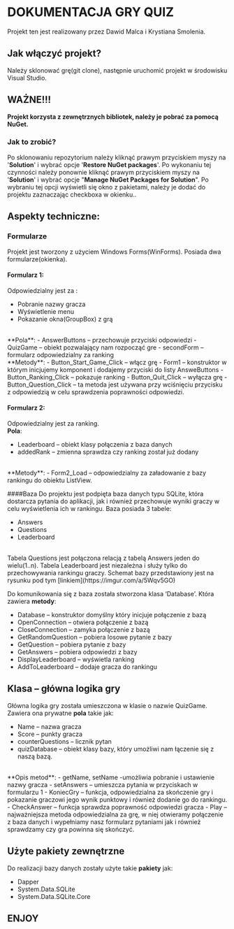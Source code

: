 # DOKUMENTACJA GRY QUIZ
Projekt ten jest realizowany przez Dawid Malca i Krystiana Smolenia.<br>
## Jak włączyć projekt?
Należy sklonować grę(git clone), następnie uruchomić projekt w środowisku Visual Studio.<br>
## WAŻNE!!!
**Projekt korzysta z zewnętrznych bibliotek, należy je pobrać za pomocą NuGet.**
### Jak to zrobić? 

Po sklonowaniu repozytorium należy kliknąć prawym przyciskiem myszy na '**Solution**' i wybrać opcje '**Restore NuGet packages**'. Po wykonaniu tej czynności należy ponownie kliknąć prawym przyciskiem myszy na '**Solution**' i wybrać opcje "**Manage NuGet Packages for Solution**". Po wybraniu tej opcji wyświetli się okno z pakietami, należy je dodać do projektu zaznaczając checkboxa w okienku..

## Aspekty techniczne:
### Formularze
Projekt jest tworzony z użyciem Windows Forms(WinForms). Posiada dwa formularze(okienka).  
#### Formularz 1:
Odpowiedzialny jest za :
- Pobranie nazwy gracza
- Wyświetlenie menu
- Pokazanie okna(GroupBox) z grą
<br>
**Pola**:
- AnswerButtons – przechowuje przyciski odpowiedzi
- QuizGame – obiekt pozwalający nam rozpocząć gre
- secondForm – formularz odpowiedzialny za ranking
<br>
**Metody**:
- Button_Start_Game_Click – włącz grę
- Form1 – konstruktor w którym inicjujemy komponent i dodajemy przyciski do listy AnsweButtons
- Button_Ranking_Click – pokazuje ranking
- Button_Quit_Click – wyłącza grę
- Button_Question_Click – ta metoda jest używana przy wciśnięciu przycisku z odpowiedzią w celu sprawdzenia poprawności odpowiedzi.

#### Formularz 2:
Odpowiedzialny jest za ranking.<br>
**Pola**:
- Leaderboard – obiekt klasy połączenia z baza danych
- addedRank – zmienna sprawdza czy ranking został już dodany
<br>
**Metody**:
- Form2_Load – odpowiedzialny za załadowanie z bazy rankingu do obiektu ListView.

####Baza
 Do projektu jest podpięta baza danych typu SQLite, która dostarcza pytania do aplikacji, jak i również przechowuje wyniki graczy w celu wyświetlenia ich w rankingu. Baza posiada 3 tabele:
- Answers
- Questions
- Leaderboard
<br>
Tabela Questions jest połączona relacją z tabelą Answers jeden do wielu(1..n). Tabela Leaderboard jest niezależna i służy tylko do przechowywania rankingu graczy.
Schemat bazy przedstawiony jest na rysunku pod tym [linkiem](https://imgur.com/a/5Wqv5GO)

Do komunikowania się z baza została stworzona klasa ‘Database’. Która zawiera **metody**:<br>
- Database – konstruktor domyślny który inicjuje połączenie z bazą
- OpenConnection – otwiera połączenie z bazą
- CloseConnection – zamyka połączenie z bazą
- GetRandomQuestion – pobiera losowe pytanie z bazy
- GetQuestion – pobiera pytanie z bazy
- GetAnswers – pobiera odpowiedzi z bazy
- DisplayLeaderboard – wyświetla ranking
- AddToLeaderboard – dodaje gracza do rankingu

## Klasa – główna logika gry
Główna logika gry została umieszczona w klasie o nazwie QuizGame. <br>
Zawiera ona prywatne **pola** takie jak: 
- Name – nazwa gracza
- Score – punkty gracza
- counterQuestions – licznik pytan
- quizDatabase – obiekt klasy bazy, który umożliwi nam łączenie się z naszą bazą.
<br>
**Opis metod**:
- getName, setName -umożliwia pobranie i ustawienie nazwy gracza
- setAnswers – umieszcza pytania w przyciskach w formularzu 1
- KoniecGry – funkcja, odpowiedzialna za skończenie gry i pokazanie graczowi jego wynik punktowy i również dodanie go do rankingu.
- CheckAnswer – funkcja sprawdza poprawność odpowiedzi gracza
- Play – najważniejsza metoda odpowiedzialna za grę, w niej otwieramy połączenie z baza danych i wypełniamy nasz formularz pytaniami jak i również sprawdzamy czy gra powinna się skończyć.

## Użyte pakiety zewnętrzne
Do realizacji bazy danych zostały użyte takie **pakiety** jak:
- Dapper 
- System.Data.SQLite
- System.Data.SQLite.Core

## ENJOY

